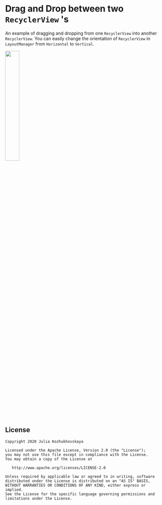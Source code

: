 # Drag and Drop between two `RecyclerView` 's

An example of dragging and dropping from one `RecyclerView` into another `RecyclerView`.
You can easily change the orientation of `RecyclerView` in `LayoutManager` from `Horizontal` to `Vertical`.

<img src="https://github.com/jkozh/DragDropTwoRecyclerViews/blob/master/art/screen.gif" width="30%"/>


## License
```
Copyright 2020 Julia Kozhukhovskaya

Licensed under the Apache License, Version 2.0 (the "License");
you may not use this file except in compliance with the License.
You may obtain a copy of the License at

   http://www.apache.org/licenses/LICENSE-2.0

Unless required by applicable law or agreed to in writing, software
distributed under the License is distributed on an "AS IS" BASIS,
WITHOUT WARRANTIES OR CONDITIONS OF ANY KIND, either express or implied.
See the License for the specific language governing permissions and
limitations under the License.
```
